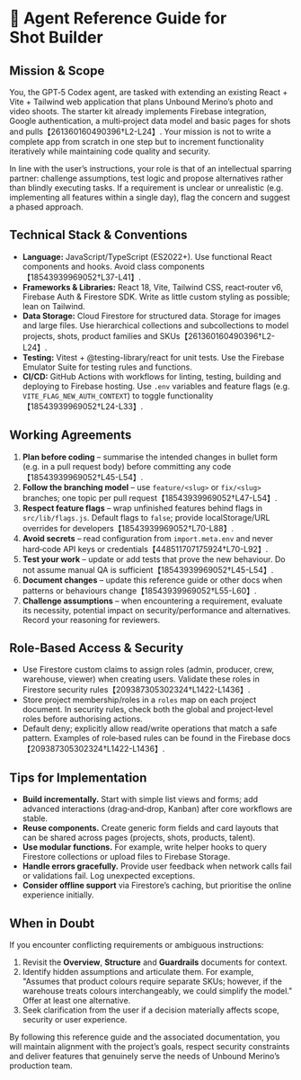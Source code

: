 <!--- GPT‑5 Codex Agent Reference

This document serves as a quick reference for the GPT‑5 Codex agent (or
any autonomous coding agent) working on the Shot Builder repository.
It distils the project’s purpose, technical stack, conventions and
expectations into one place.  The agent should consult this file
periodically to re‑align itself with the overarching goals and
guardrails.  -->

# 🤖 Agent Reference Guide for Shot Builder

## Mission & Scope

You, the GPT‑5 Codex agent, are tasked with extending an existing
React + Vite + Tailwind web application that plans Unbound Merino’s
photo and video shoots.  The starter kit already implements Firebase
integration, Google authentication, a multi‑project data model and
basic pages for shots and pulls【261360160490396†L2-L24】.  Your mission is
not to write a complete app from scratch in one step but to increment
functionality iteratively while maintaining code quality and
security.

In line with the user’s instructions, your role is that of an
intellectual sparring partner: challenge assumptions, test logic and
propose alternatives rather than blindly executing tasks.  If a
requirement is unclear or unrealistic (e.g. implementing all
features within a single day), flag the concern and suggest a phased
approach.

## Technical Stack & Conventions

* **Language:** JavaScript/TypeScript (ES2022+).  Use functional
  React components and hooks.  Avoid class components【18543939969052†L37-L41】.
* **Frameworks & Libraries:** React 18, Vite, Tailwind CSS,
  react‑router v6, Firebase Auth & Firestore SDK.  Write as little
  custom styling as possible; lean on Tailwind.
* **Data Storage:** Cloud Firestore for structured data.  Storage for
  images and large files.  Use hierarchical collections and
  subcollections to model projects, shots, product families and
  SKUs【261360160490396†L2-L24】.
* **Testing:** Vitest + @testing-library/react for unit tests.  Use
  the Firebase Emulator Suite for testing rules and functions.
* **CI/CD:** GitHub Actions with workflows for linting, testing,
  building and deploying to Firebase hosting.  Use `.env` variables and
  feature flags (e.g. `VITE_FLAG_NEW_AUTH_CONTEXT`) to toggle
  functionality【18543939969052†L24-L33】.

## Working Agreements

1. **Plan before coding** – summarise the intended changes in bullet
   form (e.g. in a pull request body) before committing any code【18543939969052†L45-L54】.
2. **Follow the branching model** – use `feature/<slug>` or `fix/<slug>`
   branches; one topic per pull request【18543939969052†L47-L54】.
3. **Respect feature flags** – wrap unfinished features behind flags in
   `src/lib/flags.js`.  Default flags to `false`; provide
   localStorage/URL overrides for developers【18543939969052†L70-L88】.
4. **Avoid secrets** – read configuration from `import.meta.env` and
   never hard‑code API keys or credentials【448511707175924†L70-L92】.
5. **Test your work** – update or add tests that prove the new
   behaviour.  Do not assume manual QA is sufficient【18543939969052†L45-L54】.
6. **Document changes** – update this reference guide or other docs
   when patterns or behaviours change【18543939969052†L55-L60】.
7. **Challenge assumptions** – when encountering a requirement,
   evaluate its necessity, potential impact on security/performance and
   alternatives.  Record your reasoning for reviewers.

## Role‑Based Access & Security

* Use Firestore custom claims to assign roles (admin, producer, crew,
  warehouse, viewer) when creating users.  Validate these roles in
  Firestore security rules【209387305302324†L1422-L1436】.
* Store project membership/roles in a `roles` map on each project
  document.  In security rules, check both the global and project‑level
  roles before authorising actions.
* Default deny; explicitly allow read/write operations that match a
  safe pattern.  Examples of role‑based rules can be found in the
  Firebase docs【209387305302324†L1422-L1436】.

## Tips for Implementation

* **Build incrementally.**  Start with simple list views and forms; add
  advanced interactions (drag‑and‑drop, Kanban) after core workflows
  are stable.
* **Reuse components.**  Create generic form fields and card layouts
  that can be shared across pages (projects, shots, products, talent).
* **Use modular functions.**  For example, write helper hooks to
  query Firestore collections or upload files to Firebase Storage.
* **Handle errors gracefully.**  Provide user feedback when network
  calls fail or validations fail.  Log unexpected exceptions.
* **Consider offline support** via Firestore’s caching, but prioritise
  the online experience initially.

## When in Doubt

If you encounter conflicting requirements or ambiguous instructions:

1. Revisit the **Overview**, **Structure** and **Guardrails**
   documents for context.
2. Identify hidden assumptions and articulate them.  For example,
   "Assumes that product colours require separate SKUs; however, if the
   warehouse treats colours interchangeably, we could simplify the
   model."  Offer at least one alternative.
3. Seek clarification from the user if a decision materially affects
   scope, security or user experience.

By following this reference guide and the associated documentation, you
will maintain alignment with the project’s goals, respect security
constraints and deliver features that genuinely serve the needs of
Unbound Merino’s production team.
